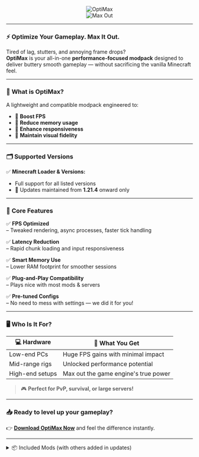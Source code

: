<p align="center">
  <img src="https://cdn.modrinth.com/data/cached_images/c0562d2c64eeb7b4cd91ac2a3031ec461569ef2f.png" alt="OptiMax" />
  <br/>
  <img src="https://cdn.modrinth.com/data/cached_images/55e73a1afb2405b6f5250253b8b3cf7a983cb4af.png" alt="Max Out" />
</p>

---

### ⚡️ **Optimize Your Gameplay. Max It Out.**
Tired of lag, stutters, and annoying frame drops?  
**OptiMax** is your all-in-one **performance-focused modpack** designed to deliver buttery smooth gameplay — without sacrificing the vanilla Minecraft feel.

---

### 📌 **What is OptiMax?**
A lightweight and compatible modpack engineered to:
- 🔼 **Boost FPS**
- 🧠 **Reduce memory usage**
- 🎯 **Enhance responsiveness**
- 🔄 **Maintain visual fidelity**

---

### 🗂 **Supported Versions**
✅ **Minecraft Loader & Versions:**  
- Full support for all listed versions  
- 🔧 Updates maintained from **1.21.4** onward only

---

### 🔧 **Core Features**
✅ **FPS Optimized**  
– Tweaked rendering, async processes, faster tick handling  

✅ **Latency Reduction**  
– Rapid chunk loading and input responsiveness  

✅ **Smart Memory Use**  
– Lower RAM footprint for smoother sessions  

✅ **Plug-and-Play Compatibility**  
– Plays nice with most mods & servers  

✅ **Pre-tuned Configs**  
– No need to mess with settings — we did it for you!

---

### 🖥️ **Who Is It For?**

| 💻 Hardware     | 🎯 What You Get                       |
|----------------|---------------------------------------|
| Low-end PCs    | Huge FPS gains with minimal impact    |
| Mid-range rigs | Unlocked performance potential        |
| High-end setups| Max out the game engine's true power  |

> 🎮 **Perfect for PvP, survival, or large servers!**

---

### 📥 **Ready to level up your gameplay?**  
👉 **[Download OptiMax Now](https://modrinth.com/modpack/woptimax/versions)** and feel the difference instantly.

---

<details>
  <summary>📦 Included Mods (with others added in updates)</summary>

- [BetterF3](https://modrinth.com/mod/betterf3)  
- [Capes](https://modrinth.com/mod/capes)  
- [Clumps](https://modrinth.com/mod/clumps)  
- [Continuity](https://modrinth.com/mod/continuity)  
- [DynamicFPS](https://modrinth.com/mod/dynamic-fps)  
- [Emoji Type](https://modrinth.com/mod/emoji-type)  
- [Enhanced Block Entities](https://modrinth.com/mod/ebe)  
- [Entity Culling](https://modrinth.com/mod/entityculling)  
- [Fabric API](https://modrinth.com/mod/fabric-api)  
- [Fabric Language Kotlin](https://modrinth.com/mod/fabric-language-kotlin)  
- [FerriteCore](https://modrinth.com/mod/ferrite-core)  
- [Forge Config API Port](https://modrinth.com/mod/forge-config-api-port)  
- [Freelook](https://modrinth.com/mod/freelook)  
- [ImmediatelyFast](https://modrinth.com/mod/immediatelyfast)  
- [Indium](https://modrinth.com/mod/indium)  
- [Iris Shaders](https://modrinth.com/mod/iris)  
- [Krypton](https://modrinth.com/mod/krypton)  
- [Language Reload](https://modrinth.com/mod/language-reload)  
- [LazyDFU](https://modrinth.com/mod/lazydfu)  
- [Lithium](https://modrinth.com/mod/lithium)  
- [Mod Menu](https://modrinth.com/mod/modmenu)  
- [Modern UI](https://modrinth.com/mod/modern-ui)  
- [ModernFix](https://modrinth.com/mod/modernfix)  
- [More Chat History](https://modrinth.com/mod/morechathistory)  
- [More Culling](https://modrinth.com/mod/moreculling)  
- [Noisium](https://modrinth.com/mod/noisium)  
- [OptiGUI](https://modrinth.com/mod/optigui)  
- [Reese's Sodium Options](https://modrinth.com/mod/reeses-sodium-options)  
- [Remove Reloading Screen](https://modrinth.com/mod/rrls)  
- [Screenshot to Clipboard](https://modrinth.com/mod/screenshot-to-clipboard)  
- [Sodium](https://modrinth.com/mod/sodium)  
- [Sodium Extra](https://modrinth.com/mod/sodium-extra)  
- [Very Many Players](https://modrinth.com/mod/vmp-fabric)  
- [Who am I?](https://modrinth.com/mod/whoami)  
- [YetAnotherConfigLib](https://modrinth.com/mod/yacl)  
- [Your Options Shall Be Respected](https://modrinth.com/mod/yosbr)  
- [Zoomify](https://modrinth.com/mod/zoomify)  

</details>
